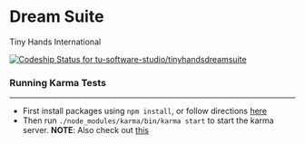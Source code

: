 # Dream Suite
Tiny Hands International

[ ![Codeship Status for tu-software-studio/tinyhandsdreamsuite](https://www.codeship.io/projects/79c5fb20-1e83-0132-0c4f-7a12a542bc63/status?branch=master)](https://www.codeship.io/projects/35545)


### Running Karma Tests
---
 * First install packages using `npm install`, or follow directions [here](http://karma-runner.github.io/0.12/intro/installation.html)
 * Then run `./node_modules/karma/bin/karma start` to start the karma server.
 **NOTE**: Also check out [this](https://www.airpair.com/angularjs/posts/testing-angular-with-karma)
